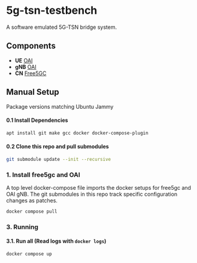 # 5g-tsn-testbench

A software emulated 5G-TSN bridge system.

## Components

- **UE** [OAI](https://gitlab.eurecom.fr/oai/openairinterface5g)
- **gNB** [OAI](https://gitlab.eurecom.fr/oai/openairinterface5g)
- **CN** [Free5GC](https://github.com/free5gc/free5gc)

## Manual Setup
Package versions matching Ubuntu Jammy

#### 0.1 Install Dependencies
```bash
apt install git make gcc docker docker-compose-plugin
```

#### 0.2 Clone this repo and pull submodules
```bash
git submodule update --init --recursive
```

### 1. Install free5gc and OAI
A top level docker-compose file imports the docker setups for free5gc and OAI gNB.
The git submodules in this repo track specific configuration changes as patches.

```bash
docker compose pull
```

### 3. Running

#### 3.1. Run all (Read logs with `docker logs`)
```bash
docker compose up
```